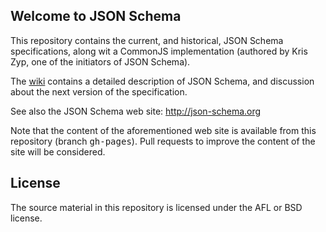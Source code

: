 ## Welcome to JSON Schema

This repository contains the current, and historical, JSON Schema
specifications, along wit a CommonJS implementation (authored by Kris Zyp, one
of the initiators of JSON Schema).

The <a href="https://github.com/json-schema/json-schema/wiki">wiki</a> contains
a detailed description of JSON Schema, and discussion about the next version of
the specification.

See also the JSON Schema web site: http://json-schema.org

Note that the content of the aforementioned web site is available from this
repository (branch <tt>gh-pages</tt>). Pull requests to improve the content of
the site will be considered.

## License

The source material in this repository is licensed under the AFL or BSD license. 

